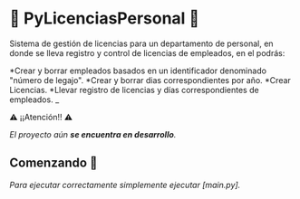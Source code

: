 # 👥 PyLicenciasPersonal 👥
Sistema de gestión de licencias para un departamento de personal, en donde se lleva registro y control de licencias de empleados, en el podrás:

*Crear y borrar empleados basados en un identificador denominado "número de legajo".
*Crear y borrar dias correspondientes por año.
*Crear Licencias.
*Llevar registro de licencias y días correspondientes de empleados.
_

⚠️ ¡¡Atención!! ⚠️

_El proyecto aún **se encuentra en desarrollo**._

## Comenzando 🚀

_Para ejecutar correctamente simplemente ejecutar [main.py]._
